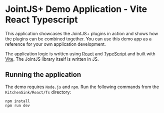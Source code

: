 # JointJS+ Demo Application - Vite React Typescript

This application showcases the JointJS+ plugins in action and shows how the plugins
can be combined together. You can use this demo app as a reference for your own application
development.

The application logic is written using [React](https://reactjs.org/) and [TypeScript](https://www.typescriptlang.org/) and built with [Vite](https://vite.dev/guide/). The JointJS library itself is written in JS.

## Running the application

The demo requires `Node.js` and `npm`. Run the following commands from the `KitchenSink/React/Ts` directory:

```
npm install
npm run dev
```
